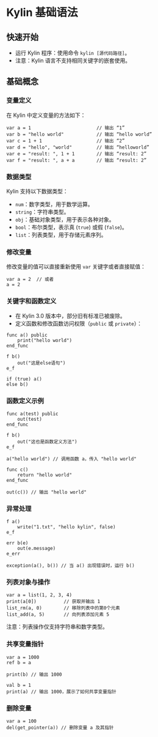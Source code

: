 # Kylin 基础语法

## 快速开始

- 运行 Kylin 程序：使用命令 `kylin [源代码路径]`。
- 注意：Kylin 语言不支持相同关键字的嵌套使用。

## 基础概念

### 变量定义

在 Kylin 中定义变量的方法如下：

```kylin
var a = 1                        // 输出 “1”
var b = "hello world"            // 输出 “hello world”
var c = 1 + 1                    // 输出 “2”
var d = "hello", "world"         // 输出 “helloworld”
var e = "result: ", 1 + 1        // 输出 “result: 2”
var f = "result: ", a + a        // 输出 “result: 2”
```

### 数据类型

Kylin 支持以下数据类型：

- `num`：数字类型，用于数学运算。
- `string`：字符串类型。
- `obj`：基础对象类型，用于表示各种对象。
- `bool`：布尔类型，表示真 (`true`) 或假 (`false`)。
- `list`：列表类型，用于存储元素序列。

### 修改变量

修改变量的值可以直接重新使用 `var` 关键字或者直接赋值：

```kylin
var a = 2  // 或者
a = 2
```

### 关键字和函数定义

- 在 Kylin 3.0 版本中，部分旧有标准已被废除。
- 定义函数和修改函数访问权限（`public` 或 `private`）：

```kylin
func a() public
    print("hello world")
end_func

f b()
    out("这是else语句")
e_f

if (true) a()  
else b()
```

### 函数定义示例

```kylin
func a(test) public
    out(test)
end_func

f b()
    out("这也是函数定义方法")
e_f

a("hello world") // 调用函数 a，传入 "hello world"

func c()
    return "hello world"
end_func

out(c()) // 输出 "hello world"
```

### 异常处理

```kylin
f a() 
    write("1.txt", "hello kylin", false)
e_f

err b(e)
    out(e.message)
e_err

exception(a(), b()) // 当 a() 出现错误时，运行 b()
```

### 列表对象与操作

```kylin
var a = list(1, 2, 3, 4)
print(a[0])          // 获取并输出 1
list_rm(a, 0)        // 移除列表中的第0个元素
list_add(a, 5)       // 向列表添加元素 5
```

注意：列表操作仅支持字符串和数字类型。

### 共享变量指针

```kylin
var a = 1000
ref b = a

print(b) // 输出 1000

val b = 1
print(a) // 输出 1000，展示了如何共享变量指针
```

### 删除变量

```kylin
var a = 100
del(get_pointer(a)) // 删除变量 a 及其指针
```
